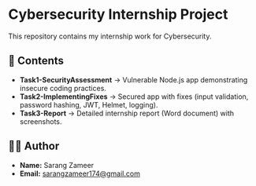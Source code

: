 # Cybersecurity Internship Project

This repository contains my internship work for Cybersecurity.

## 📂 Contents

- **Task1-SecurityAssessment** → Vulnerable Node.js app demonstrating insecure coding practices.
- **Task2-ImplementingFixes** → Secured app with fixes (input validation, password hashing, JWT, Helmet, logging).
- **Task3-Report** → Detailed internship report (Word document) with screenshots.

## 🧑‍💻 Author

- **Name:** Sarang Zameer
- **Email:** sarangzameer174@gmail.com
